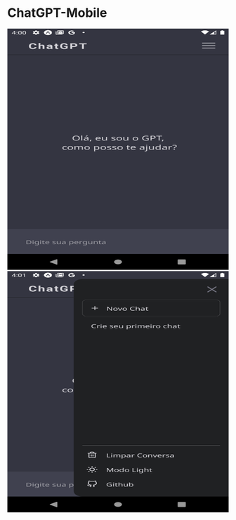 # ChatGPT-Mobile
<img src="github/assets/home.png" height="550" width="550"/> <img src="github/assets/modal.png" height="550" width="550"/>

